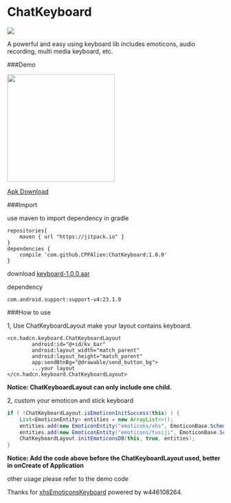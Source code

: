 # ChatKeyboard

[![](https://travis-ci.org/CPPAlien/ChatKeyboard.svg?branch=master)](https://travis-ci.org/CPPAlien/ChatKeyboard) 

A powerful and easy using keyboard lib includes emoticons, audio recording, multi media keyboard, etc.


###Demo
<div class='row'>
    <img src='http://7xq276.com2.z0.glb.qiniucdn.com/keyboard-demo.gif' width="250px"/>
</div>

[Apk Download](http://7xq276.com2.z0.glb.qiniucdn.com/keyboard.apk)

###Import

use maven to import dependency in gradle

```
repositories{
    maven { url "https://jitpack.io" }
}
dependencies {
    compile 'com.github.CPPAlien:ChatKeyboard:1.0.0'
}
```
download [keyboard-1.0.0.aar](http://7xq276.com2.z0.glb.qiniucdn.com/keyboard-1.0.0.aar)

dependency
```
com.android.support:support-v4:23.1.0
```

###How to use

1, Use ChatKeyboardLayout make your layout contains keyboard.
```
<cn.hadcn.keyboard.ChatKeyboardLayout
        android:id="@+id/kv_bar"
        android:layout_width="match_parent"
        android:layout_height="match_parent"
        app:sendBtnBg="@drawable/send_button_bg">
        ...your layout
</cn.hadcn.keyboard.ChatKeyboardLayout>
```
**Notice: ChatKeyboardLayout can only include one child.**

2, custom your emoticon and stick keyboard
```java
if ( !ChatKeyboardLayout.isEmoticonInitSuccess(this) ) {
	List<EmoticonEntity> entities = new ArrayList<>();
	entities.add(new EmoticonEntity("emoticons/xhs", EmoticonBase.Scheme.ASSETS));
	entities.add(new EmoticonEntity("emoticons/tusiji", EmoticonBase.Scheme.ASSETS));
	ChatKeyboardLayout.initEmoticonsDB(this, true, entities);
}
```
**Notice: Add the code above before the ChatKeyboardLayout used, better in onCreate of Application**

other usage
please refer to the demo code

Thanks for [xhsEmoticonsKeyboard](https://github.com/w446108264/XhsEmoticonsKeyboard) powered by w446108264.